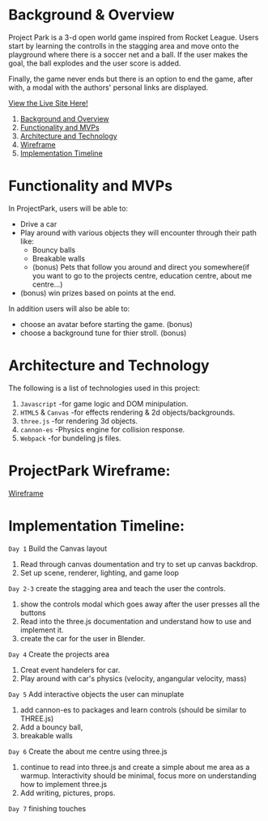 # Background & Overview 

Project Park is a 3-d open world game inspired from Rocket League. Users start by learning the controlls in the stagging area and move onto the playground where there is a soccer net and a ball. If the user makes the goal, the ball explodes and the user score is added.

Finally, the game never ends but there is an option to end the game, after with, a modal with the authors' personal links are displayed.

[View the Live Site Here!](https://jas-singh-code.github.io/ProjectPark2/)

1. [Background and Overview](https://github.com/jas-singh-code/ProjectPark2/wiki/Background-and-Overview) 
2. [Functionality and MVPs](https://github.com/jas-singh-code/ProjectPark2/wiki/Functionality-and-MVPs)
3. [Architecture and Technology](https://github.com/jas-singh-code/ProjectPark2/wiki/Architecture-and-Technology)
4. [Wireframe](https://wireframe.cc/pro/pp/f694d0636428749)
5. [Implementation Timeline](https://github.com/jas-singh-code/ProjectPark/wiki/Implementation-Timeline)



# Functionality and MVPs

In ProjectPark, users will be able to:
* Drive a car
* Play around with various objects they will encounter through their path like:
   * Bouncy balls
   * Breakable walls
   * (bonus) Pets that follow you around and direct you somewhere(if you want to go to the projects centre, education centre, about me centre...)
* (bonus) win prizes based on points at the end.

In addition users will also be able to:
* choose an avatar before starting the game. (bonus)
* choose a background tune for thier stroll. (bonus)


# Architecture and Technology

The following is a list of technologies used in this project:
1. `Javascript`       -for game logic and DOM minipulation.
2. `HTML5` & `Canvas` -for effects rendering & 2d objects/backgrounds.
3. `three.js`         -for rendering 3d objects.
4. `cannon-es`        -Physics engine for collision response.
5. `Webpack`          -for bundeling js files.

# ProjectPark Wireframe:

[Wireframe](https://wireframe.cc/pro/pp/f694d0636428749)


# Implementation Timeline:

`Day 1` Build the Canvas layout
1. Read through canvas doumentation and try to set up canvas backdrop.
2. Set up scene, renderer, lighting, and game loop

`Day 2-3` create the stagging area and teach the user the controls.
1. show the controls modal which goes away after the user presses all the buttons
2. Read into the three.js documentation and understand how to use and implement it.
3. create the car for the user in Blender.

`Day 4` Create the projects area
1. Creat event handelers for car.
2. Play around with car's physics (velocity, angangular velocity, mass)

`Day 5` Add interactive objects the user can minuplate
1. add cannon-es to packages and learn controls (should be similar to THREE.js)
2. Add a bouncy ball, 
3. breakable walls

`Day 6` Create the about me centre using three.js
1. continue to read into three.js and create a simple about me area as a warmup. Interactivity should be minimal, focus more on understanding how to implement three.js
2. Add writing, pictures, props.

`Day 7` finishing touches
